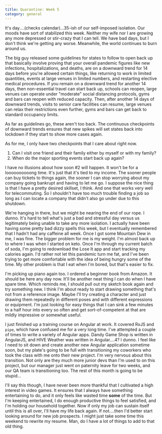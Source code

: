 ```yaml
---
title: Quarantine: Week 5
category: general
---
```

It's day....(checks calendar)...35-ish of our self-imposed isolation. Our moods have sort of stabilized this week. Neither my wife nor I are growing any more depressed or stir-crazy that I can tell. We have bad days, but I don't think we're getting any worse. Meanwhile, the world continues to burn around us.

The big guy released some guidelines for states to follow to open back up that basically involve proving that your overall pandemic figures like new infections, hospitalizations, and deaths, are on a downward trend for 14 days before you're allowed certain things, like returning to work in limited quantities, events at large venues in limited numbers, and restarting elective medical procedures. If you remain on a downward trend for another 14 days, then non-essential travel can start back up, schools can reopen, large venues can operate under "moderate" social distancing protocols, gyms and bars can reopen with reduced capacity. Then, after another 14 days of downward trends, visits to senior care facilities can resume, large venues can relax their restrictions even further, gyms and bars can get back to standard occupancy limits.

As far as guidelines go, these aren't too back. The continuous checkpoints of downward trends ensures that new spikes will set states back into lockdown if they start to show more cases again.

As for me, I only have two checkpoints that I care about right now.

1. Can I visit one friend and their family either by myself or with my family?
2. When do the major sporting events start back up again?

I have no illusions about how soon #2 will happen. It won't be for a loooooooooong time. It's just that it's tied to my income. The sooner people can buy tickets to things again, the sooner I can stop worrying about my company going bankrupt and having to let me go. I suppose the nice thing is that I have a pretty desired skillset, I think. And one that works very well for telecommuting. So I shouldn't have too much trouble finding a job so long as I can locate a company that didn't also go under due to this shutdown.

We're hanging in there, but we might be nearing the end of our rope. I dunno. It's hard to tell what's just a bad and stressful day versus us legitimately being unable to take any more isolation. I actually have been having some pretty bad dizzy spells this week, but I eventually remembered that I hadn't had any caffeine all week. Once I got some Mountain Dew in me, I was fine. The bigger problem for me is my weight. I'm almost back up to where I was when I started on keto. Once I'm through my current batch of soda, I'm going to redownload the Lose It app and start tracking my calories again. I'd rather not let this pandemic turn me fat, and I've been trying to get more comfortable with the idea of being hungry some of the time. My other problem is that I eat when I'm bored, but that's easier to fix.

I'm picking up piano again too. I ordered a beginner book from Amazon. It should be here any day now. It'll be another neat thing I can do when I have spare time. Which reminds me, I should pull out my sketch book again and try something new. I think I'm about ready to start drawing something that's not from a reference image. Maybe I'll try creating a character and just drawing them repeatedly in different poses and with different expressions or equipment. I'm just looking for easy things that I can sink a few minutes to a half hour into every so often and get sort-of-competent at that are mildly impressive or somewhat useful.

I just finished up a training course on Angular at work. It covered RxJS and `pipe`, which have confused me for a very long time. I've attempted a couple of times to write a variety of Angular apps. Dandy Game Shop is written in AngularJS, and HIVE Weather was written in Angular....4? I dunno. I feel like I need to sit down and create another new Angular application sometime soon, but my plate's going to be full with transitioning my coworkers who took the class with me onto their new project. I'm very nervous about this transition. Not only are they much more junior devs than I'm used to on this project, but our manager just went on paternity leave for two weeks, and our QA team is transitioning too. The rest of this month is going to be stupid...

I'll say this though, I have never been more thankful that I cultivated a high interest in video games. It ensures that I always have something entertaining to do, and it only feels like wasted time **some** of the time. But I'm keeping entertained, I do enough productive things to feel satisfied, and I'm holding our household together. Now if only my job can sustain itself until this is all over, I'll have my life back again. If not....then I'd better start looking around for new job prospects. I might just take some time this weekend to rewrite my resume. Man, do I have a lot of things to add to that old thing.

